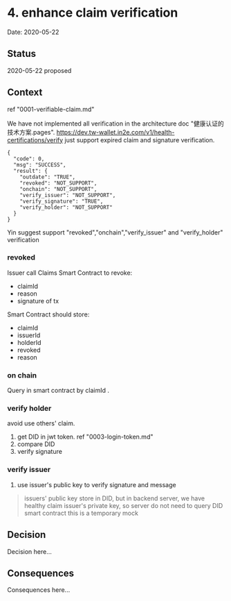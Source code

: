 # 4. enhance claim verification

Date: 2020-05-22

## Status

2020-05-22 proposed

## Context

ref "0001-verifiable-claim.md"

We have not implemented all verification in the architecture doc "健康认证的技术方案.pages".
https://dev.tw-wallet.in2e.com/v1/health-certifications/verify just support expired claim and signature verification.

```$xslt
{
  "code": 0,
  "msg": "SUCCESS",
  "result": {
    "outdate": "TRUE",
    "revoked": "NOT_SUPPORT",
    "onchain": "NOT_SUPPORT",
    "verify_issuer": "NOT_SUPPORT",
    "verify_signature": "TRUE",
    "verify_holder": "NOT_SUPPORT"
  }
}
```

Yin suggest support "revoked","onchain","verify_issuer" and "verify_holder" verification

### revoked

Issuer call Claims Smart Contract to revoke:
- claimId
- reason
- signature of tx

Smart Contract should store:
- claimId
- issuerId
- holderId
- revoked
- reason

### on chain

Query in smart contract by claimId .

### verify holder

avoid use others' claim.

1. get DID in jwt token. ref "0003-login-token.md"
2. compare DID
3. verify signature


### verify issuer

1. use issuer's public key to verify signature and message

> issuers' public key store in DID, 
> but in backend server, we have healthy claim issuer's private key, 
> so server do not need to query DID smart contract
> this is a temporary mock


## Decision

Decision here...

## Consequences

Consequences here...
